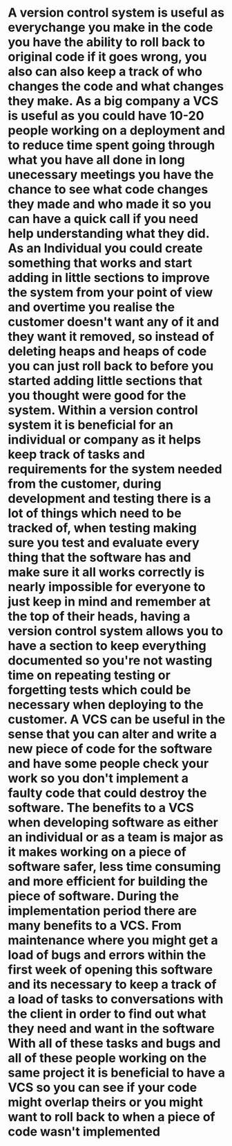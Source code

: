 # A version control system is useful as everychange you make in the code you have the ability to roll back to original code if it goes wrong, you also can also keep a track of who changes the code and what changes they make. As a big company a VCS is useful as you could have 10-20 people working on a deployment and to reduce time spent going through what you have all done in long unecessary meetings you have the chance to see what code changes they made and who made it so you can have a quick call if you need help understanding what they did. As an Individual you could create something that works and start adding in little sections to improve the system from your point of view and overtime you realise the customer doesn't want any of it and they want it removed, so instead of deleting heaps and heaps of code you can just roll back to before you started adding little sections that you thought were good for the system. Within a version control system it is beneficial for an individual or company as it helps keep track of tasks and requirements for the system needed from the customer, during development and testing there is a lot of things which need to be tracked of, when testing making sure you test and evaluate every thing that the software has and make sure it all works correctly is nearly impossible for everyone to just keep in mind and remember at the top of their heads, having a version control system allows you to have a section to keep everything documented so you're not wasting time on repeating testing or forgetting tests which could be necessary when deploying to the customer. A VCS can be useful in the sense that you can alter and write a new piece of code for the software and have some people check your work so you don't implement a faulty code that could destroy the software. The benefits to a VCS when developing software as either an individual or as a team is major as it makes working on a piece of software safer, less time consuming and more efficient for building the piece of software. During the implementation period there are many benefits to a VCS. From maintenance where you might get a load of bugs and errors within the first week of opening this software and its necessary to keep a track of a load of tasks to conversations with the client in order to find out what they need and want in the software With all of these tasks and bugs and all of these people working on the same project it is beneficial to have a VCS so you can see if your code might overlap theirs or you might want to roll back to when a piece of code wasn't implemented
